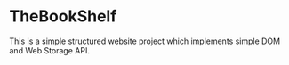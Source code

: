 # TheBookShelf
 This is a simple structured website project which implements simple DOM and Web Storage API.
